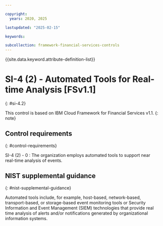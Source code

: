 ```yaml
---

copyright:
  years: 2020, 2025

lastupdated: "2025-02-15"

keywords:

subcollection: framework-financial-services-controls
---
```


{{site.data.keyword.attribute-definition-list}}

               
# SI-4 (2) - Automated Tools for Real-time Analysis [FSv1.1]
{: #si-4.2}

This control is based on IBM Cloud Framework for Financial Services v1.1.
{: note}


## Control requirements
{: #control-requirements}

SI-4 (2) - 0
    : The organization employs automated tools to support near real-time analysis of events.

## NIST supplemental guidance
{: #nist-supplemental-guidance}

Automated tools include, for example, host-based, network-based, transport-based, or storage-based event monitoring tools or Security Information and Event Management (SIEM) technologies that provide real time analysis of alerts and/or notifications generated by organizational information systems.





